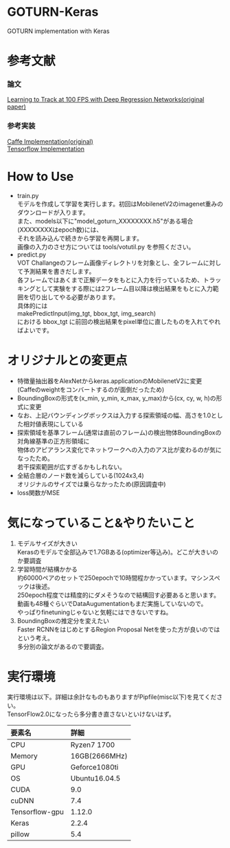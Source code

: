 # GOTURN-Keras
GOTURN implementation with Keras

# 参考文献
### 論文
[Learning to Track at 100 FPS with Deep Regression Networks(original paper)](http://davheld.github.io/GOTURN/GOTURN.html)

### 参考実装
[Caffe Implementation(original)](https://github.com/davheld/GOTURN)  
[Tensorflow Implementation](https://github.com/tangyuhao/GOTURN-Tensorflow)

# How to Use
- train.py  
モデルを作成して学習を実行します。初回はMobilenetV2のimagenet重みのダウンロードが入ります。  
また、models以下に"model_goturn_XXXXXXXX.h5"がある場合(XXXXXXXXはepoch数)には、  
それを読み込んで続きから学習を再開します。  
画像の入力のさせ方については tools/votutil.py を参照ください。
- predict.py  
VOT Challangeのフレーム画像ディレクトリを対象とし、全フレームに対して予測結果を書きだします。  
各フレームではあくまで正解データをもとに入力を行っているため、トラッキングとして実験をする際には2フレーム目以降は検出結果をもとに入力範囲を切り出してやる必要があります。  
具体的には  
    makePredictInput(img_tgt, bbox_tgt, img_search)  
における bbox_tgt に前回の検出結果をpixel単位に直したものを入れてやればよいです。

# オリジナルとの変更点
- 特徴量抽出器をAlexNetからkeras.applicationのMobilenetV2に変更  
(Caffeのweightをコンバートするのが面倒だったため)
- BoundingBoxの形式を(x_min, y_min, x_max, y_max)から(cx, cy, w, h)の形式に変更
- なお、上記バウンディングボックスは入力する探索領域の幅、高さを1.0とした相対値表現にしている
- 探索領域を基準フレーム(通常は直前のフレーム)の検出物体BoundingBoxの対角線基準の正方形領域に  
物体のアピアランス変化でネットワークへの入力のアス比が変わるのが気になったため。  
若干探索範囲が広すぎるかもしれない。
- 全結合層のノード数を減らしている(1024x3,4)  
オリジナルのサイズでは乗らなかったため(原因調査中)
- loss関数がMSE

# 気になっていること&やりたいこと
1. モデルサイズが大きい  
Kerasのモデルで全部込みで1.7GBある(optimizer等込み)。どこが大きいのか要調査  
2. 学習時間が結構かかる  
約60000ペアのセットで250epochで10時間程かかっています。マシンスペックは後述。  
250epoch程度では精度的にダメそうなので結構回す必要あると思います。  
動画も48種ぐらいでDataAugumentationもまだ実施していないので。  
やっぱりfinetuningじゃないと気軽にはできないですね。
3. BoundingBoxの推定分を変えたい  
Faster RCNNをはじめとするRegion Proposal Netを使った方が良いのではという考え。  
多分別の論文があるので要調査。

# 実行環境
実行環境は以下。詳細は余計なものもありますがPipfile(misc以下)を見てください。  
TensorFlow2.0になったら多分書き直さないといけないはず。

| 要素名 | 詳細 |
|:---|:---|
|CPU |Ryzen7 1700 |
|Memory |16GB(2666MHz) |
|GPU|Geforce1080ti|
|OS|Ubuntu16.04.5|
|CUDA|9.0|
|cuDNN|7.4|
|Tensorflow-gpu|1.12.0|
|Keras|2.2.4|
|pillow|5.4|
